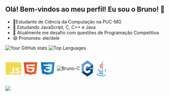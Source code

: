 ## Olá! Bem-vindos ao meu perfil! Eu sou o Bruno! 👋



- 🔭Estudante de Ciência da Computação na PUC-MG
- 🌱 Estudando JavaScript, C, C++ e Java
- 🤔 Atualmente me desafio com questões de Programação Competitiva
- 😄 Pronomes: ele/dele

<div>

![Your GitHub stats](https://github-readme-stats.vercel.app/api?username=BrunoBicalho13&show_icons=true&theme=radical)
![Top Languages](https://github-readme-stats.vercel.app/api/top-langs/?username=BrunoBicalho13&layout=compact&theme=radical)

 </div>

<div style="display: inline_block"><br>
  <img align="center" alt="Bruno-Js" height="40" width="50" src="https://raw.githubusercontent.com/devicons/devicon/master/icons/javascript/javascript-plain.svg">
  <img align="center" alt="Bruno-HTML" height="40" width="50" src="https://raw.githubusercontent.com/devicons/devicon/master/icons/html5/html5-original.svg">
  <img align="center" alt="Bruno-CSS" height="40" width="50" src="https://raw.githubusercontent.com/devicons/devicon/master/icons/css3/css3-original.svg">
  <img align="center" alt="Bruno-C" height="50" width="40" src="https://cdn.worldvectorlogo.com/logos/c-1.svg"/>
  <img align="center" alt="Bruno-C++" height="50" width="40" src="https://raw.githubusercontent.com/devicons/devicon/master/icons/cplusplus/cplusplus-original.svg"/>
  <img align="center" alt="Bruno-Java" height="50" width="40" src="https://raw.githubusercontent.com/devicons/devicon/master/icons/java/java-original.svg"/>
</div>

##

<div>
   <a href="https:www.linkedin.com/in/bruno-mesquita-bicalho-359074166" target="_blank"><img src="https://img.shields.io/badge/-LinkedIn-%230077B5?style=for-the-badge&logo=linkedin&logoColor=white" target="_blank"></a> 
  
</div>

  

